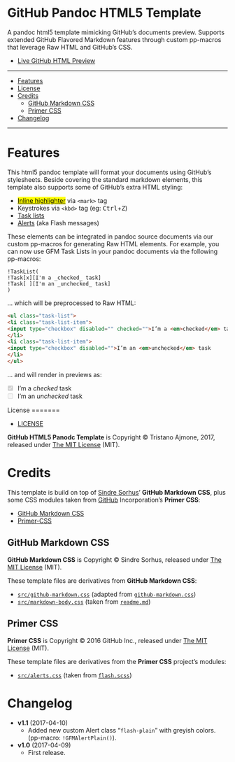 GitHub Pandoc HTML5 Template
============================

A pandoc html5 template mimicking GitHub’s documents preview. Supports extended GitHub Flavored Markdown features through custom pp-macros that leverage Raw HTML and GitHub’s CSS.

-   [Live GitHub HTML Preview](http://htmlpreview.github.io/?https://github.com/tajmone/pandoc-goodies/blob/master/templates/html5/github/GitHub-Template-Preview.html)

------------------------------------------------------------------------

<!-- #toc -->
-   [Features](#features)
-   [License](#license)
-   [Credits](#credits)
    -   [GitHub Markdown CSS](#github-markdown-css)
    -   [Primer CSS](#primer-css)
-   [Changelog](#changelog)

<!-- /toc -->

------------------------------------------------------------------------

Features
========

This html5 pandoc template will format your documents using GitHub’s stylesheets. Beside covering the standard markdown elements, this template also supports some of GitHub’s extra HTML styling:

-   [<mark>Inline highlighter</mark>](http://primercss.io/type/#inline-text-elements) via `<mark>` tag
-   Keystrokes via `<kbd>` tag (eg: <kbd>Ctrl</kbd>+<kbd>Z</kbd>)
-   [Task lists](https://help.github.com/articles/basic-writing-and-formatting-syntax/#task-lists)
-   [Alerts](http://primercss.io/alerts/) (aka Flash messages)

These elements can be integrated in pandoc source documents via our custom pp-macros for generating Raw HTML elements. For example, you can now use GFM Task Lists in your pandoc documents via the following pp-macros:

    !TaskList(
    !Task[x][I'm a _checked_ task]
    !Task[ ][I'm an _unchecked_ task]
    )

… which will be preprocessed to Raw HTML:

``` html
<ul class="task-list">
<li class="task-list-item">
<input type="checkbox" disabled="" checked="">I’m a <em>checked</em> task
</li>
<li class="task-list-item">
<input type="checkbox" disabled="">I’m an <em>unchecked</em> task
</li>
</ul>
```

… and will render in previews as:

<ul class="task-list">
<li class="task-list-item">
<input type="checkbox" disabled="" checked="">I’m a <em>checked</em> task
</li>
<li class="task-list-item">
<input type="checkbox" disabled="">I’m an <em>unchecked</em> task
</li>
</ul>
License
=======

-   [LICENSE](./LICENSE)

**GitHub HTML5 Panodc Template** is Copyright © Tristano Ajmone, 2017, released under [The MIT License](./LICENSE) (MIT).

Credits
=======

This template is build on top of [Sindre Sorhus](https://github.com/sindresorhus)’ **GitHub Markdown CSS**, plus some CSS modules taken from [GitHub](https://github.com) Incorporation’s **Primer CSS**:

-   [GitHub Markdown CSS](https://sindresorhus.com/github-markdown-css)
-   [Primer-CSS](http://primercss.io/)

GitHub Markdown CSS
-------------------

**GitHub Markdown CSS** is Copyright © Sindre Sorhus, released under [The MIT License](https://github.com/sindresorhus/github-markdown-css/blob/gh-pages/readme.md) (MIT).

These template files are derivatives from **GitHub Markdown CSS**:

-   [`src/github-markdown.css`](./src/github-markdown.css) (adapted from [`github-markdown.css`](https://github.com/sindresorhus/github-markdown-css/blob/gh-pages/github-markdown.css))
-   [`src/markdown-body.css`](./src/markdown-body.css) (taken from [`readme.md`](https://github.com/sindresorhus/github-markdown-css/blob/gh-pages/readme.md))

Primer CSS
----------

**Primer CSS** is Copyright © 2016 GitHub Inc., released under [The MIT License](https://github.com/primer/primer-css/blob/master/LICENSE) (MIT).

These template files are derivatives from the **Primer CSS** project’s modules:

-   [`src/alerts.css`](./src/alerts.css) (taken from [`flash.scss`](https://github.com/primer/primer-alerts/blob/master/lib/flash.scss))

Changelog
=========

-   **v1.1** (2017-04-10)
    -   Added new custom Alert class “`flash-plain`” with greyish colors. (pp-macro: `!GFMAlertPlain()`).
-   **v1.0** (2017-04-09)
    -   First release.

